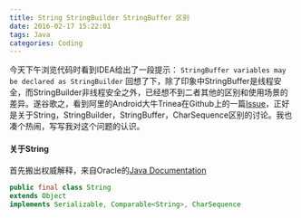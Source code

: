 ```yaml
---
title: String StringBuilder StringBuffer 区别
date: 2016-02-17 15:22:01
tags: Java
categories: Coding
---
```

今天下午浏览代码时看到IDEA给出了一段提示：
`StringBuffer variables may be declared as StringBuilder`
回想了下，除了印象中StringBuffer是线程安全，而StringBuilder非线程安全之外，已经想不到二者其他的区别和使用场景的差异。遂谷歌之，看到阿里的Android大牛Trinea在Github上的一篇[Issue](https://github.com/android-cn/android-discuss/issues/5)，正好是关于String，StringBuilder，StringBuffer，CharSequence区别的讨论。我也凑个热闹，写写我对这个问题的认识。

<!-- more -->

#### 关于String

首先搬出权威解释，来自Oracle的[Java Documentation](https://docs.oracle.com/javase/8/docs/api/java/lang/String.html)
```java
public final class String
extends Object
implements Serializable, Comparable<String>, CharSequence
```

